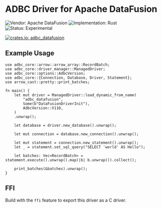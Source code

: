 <!---
  Licensed to the Apache Software Foundation (ASF) under one
  or more contributor license agreements.  See the NOTICE file
  distributed with this work for additional information
  regarding copyright ownership.  The ASF licenses this file
  to you under the Apache License, Version 2.0 (the
  "License"); you may not use this file except in compliance
  with the License.  You may obtain a copy of the License at

    http://www.apache.org/licenses/LICENSE-2.0

  Unless required by applicable law or agreed to in writing,
  software distributed under the License is distributed on an
  "AS IS" BASIS, WITHOUT WARRANTIES OR CONDITIONS OF ANY
  KIND, either express or implied.  See the License for the
  specific language governing permissions and limitations
  under the License.
-->

# ADBC Driver for Apache DataFusion

![Vendor: Apache DataFusion](https://img.shields.io/badge/vendor-Apache%20DataFusion-blue?style=flat-square)
![Implementation: Rust](https://img.shields.io/badge/implementation-Rust-violet?style=flat-square)
![Status: Experimental](https://img.shields.io/badge/status-experimental-red?style=flat-square)

[![crates.io: adbc_datafusion](https://img.shields.io/crates/v/adbc_datafusion?style=flat-square)](https://crates.io/crates/adbc_datafusion)

## Example Usage

```
use adbc_core::arrow::arrow_array::RecordBatch;
use adbc_core::driver_manager::ManagedDriver;
use adbc_core::options::AdbcVersion;
use adbc_core::{Connection, Database, Driver, Statement};
use arrow_cast::pretty::print_batches;

fn main() {
    let mut driver = ManagedDriver::load_dynamic_from_name(
        "adbc_datafusion",
        Some(b"DataFusionDriverInit"),
        AdbcVersion::V110,
    )
    .unwrap();

    let database = driver.new_database().unwrap();

    let mut connection = database.new_connection().unwrap();

    let mut statement = connection.new_statement().unwrap();
    let _ = statement.set_sql_query("SELECT 'world' AS Hello");

    let batches: Vec<RecordBatch> = statement.execute().unwrap().map(|b| b.unwrap()).collect();

    print_batches(&batches).unwrap();
}
```

## FFI

Build with the `ffi` feature to export this driver as a C driver.
